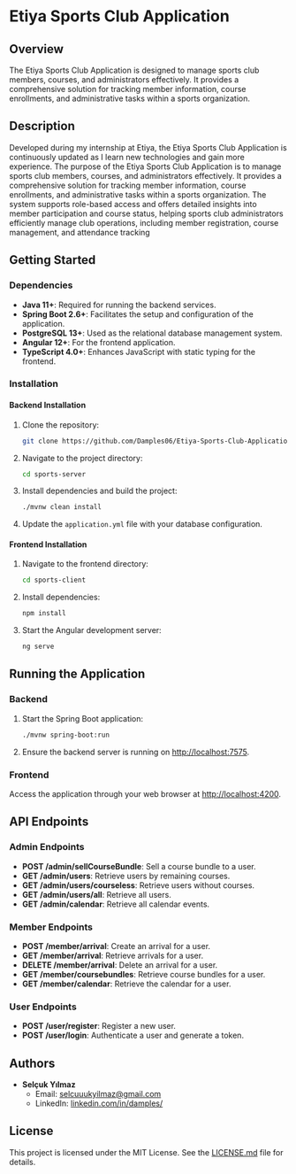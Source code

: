 # Etiya Sports Club Application

## Overview

The Etiya Sports Club Application is designed to manage sports club members, courses, and administrators effectively. It provides a comprehensive solution for tracking member information, course enrollments, and administrative tasks within a sports organization.

## Description

Developed during my internship at Etiya, the Etiya Sports Club Application is continuously updated as I learn new technologies and gain more experience. The purpose of the Etiya Sports Club Application is to manage sports club members, courses, and administrators effectively. It provides a comprehensive solution for tracking member information, course enrollments, and administrative tasks within a sports organization. The system supports role-based access and offers detailed insights into member participation and course status, helping sports club administrators efficiently manage club operations, including member registration, course management, and attendance tracking

## Getting Started

### Dependencies

- **Java 11+**: Required for running the backend services.
- **Spring Boot 2.6+**: Facilitates the setup and configuration of the application.
- **PostgreSQL 13+**: Used as the relational database management system.
- **Angular 12+**: For the frontend application.
- **TypeScript 4.0+**: Enhances JavaScript with static typing for the frontend.

### Installation

#### Backend Installation

1. Clone the repository:
    ```bash
    git clone https://github.com/Damples06/Etiya-Sports-Club-Application
    ```

2. Navigate to the project directory:
    ```bash
    cd sports-server
    ```

3. Install dependencies and build the project:
    ```bash
    ./mvnw clean install
    ```

4. Update the `application.yml` file with your database configuration.

#### Frontend Installation

1. Navigate to the frontend directory:
    ```bash
    cd sports-client
    ```

2. Install dependencies:
    ```bash
    npm install
    ```

3. Start the Angular development server:
    ```bash
    ng serve
    ```

## Running the Application

### Backend

1. Start the Spring Boot application:
    ```bash
    ./mvnw spring-boot:run
    ```

2. Ensure the backend server is running on [http://localhost:7575](http://localhost:7575).

### Frontend

Access the application through your web browser at [http://localhost:4200](http://localhost:4200).

## API Endpoints

### Admin Endpoints

- **POST /admin/sellCourseBundle**: Sell a course bundle to a user.
- **GET /admin/users**: Retrieve users by remaining courses.
- **GET /admin/users/courseless**: Retrieve users without courses.
- **GET /admin/users/all**: Retrieve all users.
- **GET /admin/calendar**: Retrieve all calendar events.

### Member Endpoints

- **POST /member/arrival**: Create an arrival for a user.
- **GET /member/arrival**: Retrieve arrivals for a user.
- **DELETE /member/arrival**: Delete an arrival for a user.
- **GET /member/coursebundles**: Retrieve course bundles for a user.
- **GET /member/calendar**: Retrieve the calendar for a user.

### User Endpoints

- **POST /user/register**: Register a new user.
- **POST /user/login**: Authenticate a user and generate a token.

## Authors

- **Selçuk Yılmaz**
    - Email: [selcuuukyilmaz@gmail.com](mailto:selcuuukyilmaz@gmail.com)
    - LinkedIn: [linkedin.com/in/damples/](https://www.linkedin.com/in/damples/)

## License

This project is licensed under the MIT License. See the [LICENSE.md](LICENSE.md) file for details.
